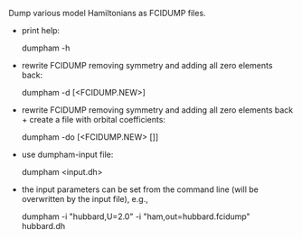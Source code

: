 Dump various model Hamiltonians as FCIDUMP files.

  *  print help:

        dumpham -h

  *  rewrite FCIDUMP removing symmetry and adding all zero elements back:
  
        dumpham -d <FCIDUMP> [<FCIDUMP.NEW>]
        

  *  rewrite FCIDUMP removing symmetry and adding all zero elements back + create a file with orbital coefficients:
  

        dumpham -do <FCIDUMP> [<FCIDUMP.NEW> [<ORBDUMP>]]
        

  *  use dumpham-input file:
  

        dumpham <input.dh>


  *  the input parameters can be set from the command line (will be overwritten by the input file), e.g.,
    
  
        dumpham -i "hubbard,U=2.0" -i "ham,out=hubbard.fcidump" hubbard.dh


